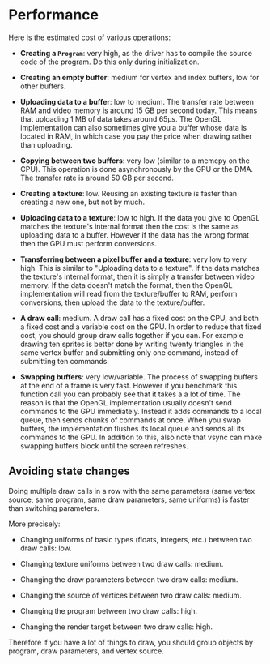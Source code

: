 # Performance

Here is the estimated cost of various operations:

 - **Creating a `Program`**: very high, as the driver has to compile the source code of the program.
   Do this only during initialization.

 - **Creating an empty buffer**: medium for vertex and index buffers, low for other buffers.

 - **Uploading data to a buffer**: low to medium. The transfer rate between RAM and video memory is
   around 15 GB per second today. This means that uploading 1 MB of data takes around 65µs. The
   OpenGL implementation can also sometimes give you a buffer whose data is located in RAM, in
   which case you pay the price when drawing rather than uploading.

 - **Copying between two buffers**: very low (similar to a memcpy on the CPU). This operation is done
   asynchronously by the GPU or the DMA. The transfer rate is around 50 GB per second.

 - **Creating a texture**: low. Reusing an existing texture is faster than creating a new one, but not
   by much.

 - **Uploading data to a texture**: low to high. If the data you give to OpenGL matches the texture's
   internal format then the cost is the same as uploading data to a buffer. However if the data
   has the wrong format then the GPU must perform conversions.

 - **Transferring between a pixel buffer and a texture**: very low to very high. This is similar to
   "Uploading data to a texture". If the data matches the texture's internal format, then it is
   simply a transfer between video memory. If the data doesn't match the format, then the OpenGL
   implementation will read from the texture/buffer to RAM, perform conversions, then upload the data to
   the texture/buffer.

 - **A draw call**: medium. A draw call has a fixed cost on the CPU, and both a fixed cost and a
   variable cost on the GPU. In order to reduce that fixed cost, you should group draw calls
   together if you can. For example drawing ten sprites is better done by writing twenty
   triangles in the same vertex buffer and submitting only one command, instead of submitting
   ten commands.

 - **Swapping buffers**: very low/variable. The process of swapping buffers at the end of a frame
   is very fast. However if you benchmark this function call you can probably see that it takes a
   a lot of time. The reason is that the OpenGL implementation usually doesn't send commands
   to the GPU immediately. Instead it adds commands to a local queue, then sends chunks of commands
   at once. When you swap buffers, the implementation flushes its local queue and sends all its
   commands to the GPU. In addition to this, also note that vsync can make swapping buffers block
   until the screen refreshes.

## Avoiding state changes

Doing multiple draw calls in a row with the same parameters (same vertex source, same program,
same draw parameters, same uniforms) is faster than switching parameters.

More precisely:

 - Changing uniforms of basic types (floats, integers, etc.) between two draw calls: low.

 - Changing texture uniforms between two draw calls: medium.

 - Changing the draw parameters between two draw calls: medium.

 - Changing the source of vertices between two draw calls: medium.

 - Changing the program between two draw calls: high.

 - Changing the render target between two draw calls: high.

Therefore if you have a lot of things to draw, you should group objects by program, draw parameters,
and vertex source.

